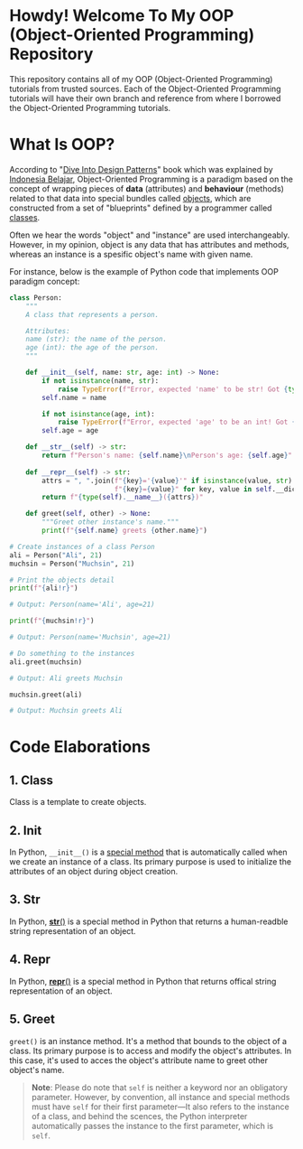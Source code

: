 # Howdy! Welcome To My OOP (Object-Oriented Programming) Repository

This repository contains all of my OOP (Object-Oriented Programming) tutorials from trusted sources. Each of the Object-Oriented Programming tutorials will have their own branch and reference from where I borrowed the Object-Oriented Programming tutorials.

# What Is OOP?

According to "[Dive Into Design Patterns](https://refactoring.guru/design-patterns/book)" book which was explained by [Indonesia Belajar](https://www.youtube.com/watch?v=_Ld8wMr4OZ4&list=PL2O3HdJI4voFoyU6YyuLBdrsBSZWWtbQt), Object-Oriented Programming is a paradigm based on the concept of wrapping pieces of **data** (attributes) and **behaviour** (methods) related to that data into special bundles called [objects](https://docs.python.org/3/glossary.html#term-object), which are constructed from a set of "blueprints" defined by a programmer called [classes](https://docs.python.org/3/glossary.html#term-class).

Often we hear the words "object" and "instance" are used interchangeably. However, in my opinion, object is any data that has attributes and methods, whereas an instance is a spesific object's name with given name. 

For instance, below is the example of Python code that implements OOP paradigm concept:

```python
class Person:
    """
    A class that represents a person.

    Attributes:
    name (str): the name of the person.
    age (int): the age of the person.
    """

    def __init__(self, name: str, age: int) -> None:
        if not isinstance(name, str):
            raise TypeError(f"Error, expected 'name' to be str! Got {type(name).__name__}.")
        self.name = name

        if not isinstance(age, int):
            raise TypeError(f"Error, expected 'age' to be an int! Got {type(age).__name__}.")
        self.age = age

    def __str__(self) -> str:
        return f"Person's name: {self.name}\nPerson's age: {self.age}"
    
    def __repr__(self) -> str:
        attrs = ", ".join(f"{key}='{value}'" if isinstance(value, str) else
                          f"{key}={value}" for key, value in self.__dict__.items())
        return f"{type(self).__name__}({attrs})"

    def greet(self, other) -> None:
        """Greet other instance's name."""
        print(f"{self.name} greets {other.name}")

# Create instances of a class Person
ali = Person("Ali", 21)
muchsin = Person("Muchsin", 21)

# Print the objects detail
print(f"{ali!r}")

# Output: Person(name='Ali', age=21)

print(f"{muchsin!r}")

# Output: Person(name='Muchsin', age=21)

# Do something to the instances
ali.greet(muchsin)

# Output: Ali greets Muchsin

muchsin.greet(ali)

# Output: Muchsin greets Ali
```

# Code Elaborations

## 1. Class

Class is a template to create objects.

## 2. Init

In Python, `__init__()` is a [special method](https://docs.python.org/3/glossary.html#term-special-method) that is automatically called when we create an instance of a class. Its primary purpose is used to initialize the attributes of an object during object creation.

## 3. Str

In Python, [__str__()](https://docs.python.org/3/reference/datamodel.html#object.__str__) is a special method in Python that returns a human-readble string representation of an object.

## 4. Repr

In Python, [__repr__()](https://docs.python.org/3/reference/datamodel.html#object.__repr__) is a special method in Python that returns offical string representation of an object.

## 5. Greet

`greet()` is an instance method. It's a method that bounds to the object of a class. Its primary purpose is to access and modify the object's attributes. In this case, it's used to acces the object's attribute name to greet other object's name.

> **Note**: Please do note that `self` is neither a keyword nor an obligatory parameter. However, by convention, all instance and special methods must have `self` for their first parameter—It also refers to the instance of a class, and behind the scences, the Python interpreter automatically passes the instance to the first parameter, which is `self`.
